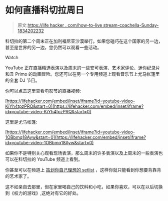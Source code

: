 # 如何直播科切拉周日

> 原文:[https://life hacker . com/how-to-live stream-coachella-Sunday-1834202232](https://lifehacker.com/how-to-livestream-coachella-sunday-1834202232)

科切拉的第二个周末正在加利福尼亚沙漠举行。如果您碰巧在这个国家的另一边，甚至是世界的另一边，您仍然可以观看一些活动。

Watch

YouTube 正在直播精选表演以及周末的一些安可表演、艺术家评论、迷你纪录片和丑 Primo 的动画冒险。您还可以在另一个专用频道上观看音乐节上尤马帐篷里的全套 DJ 节目。

你可以点击这里查看电影节的直播视频:

 [https://lifehacker.com/embed/inset/iframe?id=youtube-video-KiYh4tpzPRQ&start=0](https://lifehacker.com/embed/inset/iframe?id=youtube-video-KiYh4tpzPRQ&start=0) 

这里是尤马帐篷:

 [https://lifehacker.com/embed/inset/iframe?id=youtube-video-1OBbmq18Ayw&start=0](https://lifehacker.com/embed/inset/iframe?id=youtube-video-1OBbmq18Ayw&start=0) 

如果你不是特别关心观看现场表演，那么周末的许多表演以及上周末的一些表演也可以在科切拉的 YouTube 频道上看到。

你甚至可以在频道上 [策划你自己理想的 setlist](https://www.youtube.com/channel/UCHF66aWLOxBW4l6VkSrS3cQ) ，这样你就只能看到你想要背靠背的艺术家了。

这不如亲自去那里，但在家里喝自己的饮料和小吃，如果你喜欢，可以在以后切换到《权力的游戏》,这绝对有它的好处。